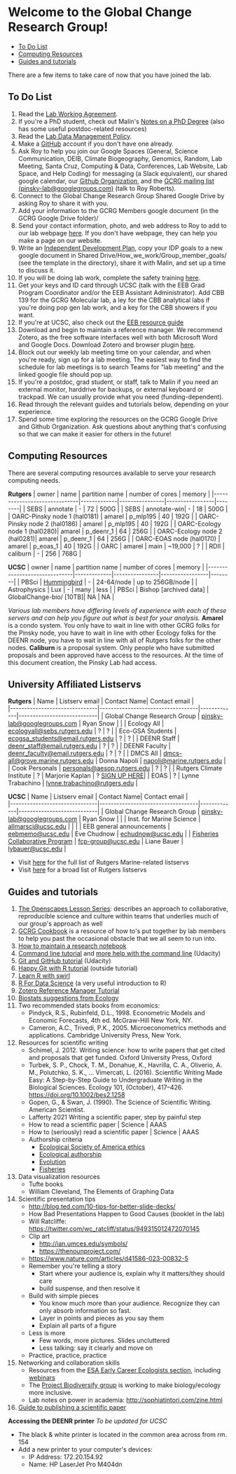 Welcome to the Global Change Research Group!
================

-   [To Do List](#to-do-list)
-   [Computing Resources](#computing-resources)
-   [Guides and tutorials](#guides-and-tutorials)

There are a few items to take care of now that you have joined the lab.

To Do List
----------

1.  Read the [Lab Working Agreement](https://github.com/pinskylab/how_we_work/blob/master/working_agreement.md).
2.  If you're a PhD student, check out Malin's [Notes on a PhD Degree](phd_guide.md) (also has some useful postdoc-related resources)
1.  Read the [Lab Data Management Policy](https://github.com/pinskylab/policies/blob/master/data-management.md).
1.  Make a [GitHub](https://github.com/) account if you don't have one already.
1.  Ask Roy to help you join our Google Spaces (General, Science Communication, DEIB, Climate Biogeography, Genomics, Random, Lab Meeting, Santa Cruz, Computing & Data, Conferences, Lab Website, Lab Space, and Help Coding) for messaging (a Slack equivalent), our shared google calendar, our [Github Organization](https://github.com/pinskylab), and the [GCRG mailing list (pinsky-lab@googlegroups.com)](https://groups.google.com/forum/#!forum/pinsky-lab) (talk to Roy Roberts).
1.  Connect to the Global Change Research Group Shared Google Drive by asking Roy to share it with you.
1.  Add your information to the GCRG Members google document (in the GCRG Google Drive folder)/
1.  Send your contact information, photo, and web address to Roy to add to our lab webpage [here](https://globalchange.sites.ucsc.edu/people/). If you don't have  webpage, they can help you make a page on our website.
1.  Write an [Independent Development Plan](https://myidp.sciencecareers.org), copy your IDP goals to a new google document in Shared Drive/How_we_work/Group_member_goals/ (see the template in the directory), share it with Malin, and set up a time to discuss it.
1.  If you will be doing lab work, complete the safety training [here](https://sites.google.com/ucsc.edu/eeb/About-Coastal-Campus/environmental-health-safety).
1.  Get your keys and ID card through UCSC (talk with the EEB Grad Program Coordinator and/or the EEB Assistant Administrator). Add CBB 139 for the GCRG Molecular lab, a ley for the CBB analytical labs if you're doing pop gen lab work, and a key for the CBB showers if you want.
1.  If you're at UCSC, also check out the [EEB resource guide](https://sites.google.com/ucsc.edu/eeb/home)
1.  Download and begin to maintain a reference manager. We recommend Zotero, as the free software interfaces well with both Microsoft Word and Google Docs. Download Zotero and browser plugin [here](https://www.zotero.org/download/).  
1.  Block out our weekly lab meeting time on your calendar, and when you're ready, sign up for a lab meeting.  The easiest way to find the schedule for lab meetings is to search Teams for "lab meeting" and the linked google file should pop up.
2.  If you're a postdoc, grad student, or staff, talk to Malin if you need an external monitor, harddrive for backups, or external keyboard or trackpad. We can usually provide what you need (funding-dependent).
1.  Read through the relevant guides and tutorials below, depending on your experience.
1.  Spend some time exploring the resources on the GCRG Google Drive and Github Organization. Ask questions about anything that's confusing so that we can make it easier for others in the future!

Computing Resources
-------------------
There are several computing resources available to serve your research computing needs.

**Rutgers**
| owner                        | name        | partition name | number of cores | memory |
|------------------------------|-------------|----------------|-----------------|--------|
| SEBS                         | annotate    | -              | 72              | 500G   |
| SEBS                         | annotate-win| -              | 18              | 500G   |
| OARC-Pinsky node 1 (hal0181) | amarel      | p_mlp195       | 40              | 192G   |
| OARC-Pinsky node 2 (hal0186) | amarel      | p_mlp195       | 40              | 192G   |
| OARC-Ecology node 1 (hal0280)| amarel      | p_deenr_1      | 64              | 256G   |
| OARC-Ecology node 2 (hal0281)| amarel      | p_deenr_1      | 64              | 256G   |
| OARC-EOAS node (hal0170)     | amarel      | p_eoas_1       | 40              | 192G   |
| OARC                         | amarel      | main           | ~19,000         | ?      |
| RDII                         | caliburn    | -              | 256             | 768G   |

**UCSC**
| owner                        | name        | partition name | number of cores | memory |
|------------------------------|-------------|----------------|-----------------|--------|
| PBSci                         | [Hummingbird](https://hummingbird.ucsc.edu/)    | -              | 24-64/node              | up to 256GB/node   |
| Astrophysics | Lux | - | many | less |
| PBSci | Bishop [archived data] | GlobalChange-bio/ [10TB]| NA | NA |

*Various lab members have differing levels of experience with each of these servers and can help you figure out what is best for your analysis.*
**Amarel** is a condo system. You only have to wait in line with other GCRG folks for the Pinsky node, you have to wait in line with other Ecology folks for the DEENR node, you have to wait in line with all of Rutgers folks for the other nodes.
**Caliburn** is a proposal system. Only people who have submitted proposals and been approved have access to the resources. At the time of this document creation, the Pinsky Lab had access.

University Affiliated Listservs 
-------------------------------
**Rutgers**
| Name                          | Listserv email                    | Contact Name| Contact email              |       
|-------------------------------|-----------------------------------|-------------|----------------------------|
| Global Change Research Group  | pinsky-lab@googlegroups.com       | Ryan Snow  |   |
| Ecology All                   | ecologyall@sebs.rutgers.edu       | ? | ? |
| Eco-GSA Students              | ecogsa_students@email.rutgers.edu | ? | ? |
| DEENR Staff                   | deenr_staff@email.rutgers.edu     | ? | ? |
| DEENR Faculty                 | deenr_faculty@email.rutgers.edu   | ? | ? |
| DMCS All                      | dmcs-all@grove.marine.rutgers.edu | Donna Napoli | napoli@marine.rutgers.edu |
| Cook Personals                | personals@aesop.rutgers.edu       | ? | ? |
| Rutgers Climate Institute     |    ?                              | Marjorie Kaplan | ? [SIGN UP HERE](https://climatechange.rutgers.edu/keep-in-touch/mailing-list-social-media)|
| EOAS          | ?     | Lynne Trabachino | lynne.trabachino@rutgers.edu |

**UCSC**
| Name                          | Listserv email                    | Contact Name| Contact email              |       
|-------------------------------|-----------------------------------|-------------|----------------------------|
| Global Change Research Group  | pinsky-lab@googlegroups.com       | Ryan Snow  |   |
| Inst. for Marine Science | allmarsci@ucsc.edu | | |
| EEB general announcements | eebmemo@ucsc.edu | Eve Chudnow | echudnow@ucsc.edu |
| [Fisheries Collaborative Program](https://fisheries.ucsc.edu/) | fcp-group@ucsc.edu | Liane Bauer | lybauer@ucsc.edu |

- Visit [here](https://mailman.marine.rutgers.edu/mailman/listinfo) for the full list of Rutgers Marine-related listservs 
- Visit [here](https://email.rutgers.edu/mailman/listinfo/) for a broad list of Rutgers listservs


Guides and tutorials
--------------------

1.  [The Openscapes Lesson Series](https://openscapes.github.io/series/): describes an approach to collaborative, reproducible science and culture within teams that underlies much of our group's approach as well
2.  [GCRG Cookbook](https://github.com/pinskylab/pinskylab_methods/blob/master/cookbook.md) is a resource of how to's put together by lab members to help you past the occasional obstacle that we all seem to run into.
1.  [How to maintain a research notebook](https://github.com/pinskylab/pinskylab_methods/blob/master/labmgt/how_to_lab_notebook.md)
1.  [Command line tutorial](https://www.udacity.com/wiki/ud775/command-line-instructions) and [more help with the command line](https://classroom.udacity.com/courses/ud595/lessons/4597278561/concepts/46968695970923) (Udacity)
1.  [Git and GitHub tutorial](https://classroom.udacity.com/courses/ud775) (Udacity)
1.  [Happy Git with R tutorial](https://happygitwithr.com) (outside tutorial)  
1. [Learn R with swirl](https://www.google.com/url?sa=t&rct=j&q=&esrc=s&source=web&cd=1&cad=rja&uact=8&ved=2ahUKEwiy_cfso8HhAhXETN8KHWo_CncQFjAAegQIAhAB&url=http%3A%2F%2Fswirlstats.com%2F&usg=AOvVaw3d7sWweo5vI4J_7LZ2Dl0I)
1. [R For Data Science](https://r4ds.hadley.nz/) (a very useful introduction to R)
1. [Zotero Reference Manager Tutorial](https://www.youtube.com/watch?v=q6-YOPS1xY4)
2. [Biostats suggestions from Ecology](https://dynamicecology.wordpress.com/2021/07/28/stage-setting-readings-and-videos-to-kick-off-an-intro-biostats-course-here-are-mine-please-share-your-suggestions/)
3. Two recommended stats books from economics:
    - Pindyck, R.S., Rubinfeld, D.L., 1998. Econometric Models and Economic Forecasts, 4th ed. McGraw-Hill New York, NY.
    - Cameron, A.C., Trivedi, P.K., 2005. Microeconometrics methods and applications. Cambridge University Press, New York.
1. Resources for scientific writing
    - Schimel, J. 2012. Writing science: how to write papers that get cited and proposals that get funded. Oxford University Press, Oxford
    - Turbek, S. P., Chock, T. M., Donahue, K., Havrilla, C. A., Oliverio, A. M., Polutchko, S. K., … Vimercati, L. (2016). Scientific Writing Made Easy: A Step-by-Step Guide to Undergraduate Writing in the Biological Sciences. Ecology 101, (October), 417–426. https://doi.org/10.1002/bes2.1258
    - Gopen, G., & Swan, J. (1990). The Science of Scientific Writing. American Scientist.
    - Lafferty 2021 Writing a scientific paper, step by painful step
    - How to read a scientific paper | Science | AAAS
    - How to (seriously) read a scientific paper | Science | AAAS
    - Authorship criteria
    	- [Ecological Society of America ethics](https://www.esa.org/about/code-of-ethics/)
     	- [Ecological authorship](https://esajournals.onlinelibrary.wiley.com/doi/abs/10.1890/1540-9295%282006%294%5B435%3AAIEAAA%5D2.0.CO%3B2)
     	- [Evolution](https://onlinelibrary-wiley-com.proxy.libraries.rutgers.edu/page/journal/15585646/homepage/forauthors.html#authorship)
      	- [Fisheries](https://fisheries.org/books-journals/writing-tools/authorship-guidelines/)	
1. Data visualization resources
    - Tufte books
    - William Cleveland, The Elements of Graphing Data
1. Scientific presentation tips
   - http://blog.ted.com/10-tips-for-better-slide-decks/
   - How Bad Presentations Happen to Good Causes (booklet in the lab)
   - Will Ratcliffe: https://twitter.com/wc_ratcliff/status/949315012472070145
   - Clip art
   		- http://ian.umces.edu/symbols/
   		- https://thenounproject.com/
   - https://www.nature.com/articles/d41586-023-00832-5
   - Remember you're telling a story
   		- Start where your audience is, explain why it matters/they should care
   		- build suspense, and then resolve it
   - Build with simple pieces
   		- You know much more than your audience. Recognize they can only absorb information so fast.
   		- Layer in points and pieces as you say them
   		- Explain all parts of a figure
   - Less is more
   		- Few words, more pictures. Slides uncluttered
   		- Less talking: say it clearly and move on
   - Practice, practice, practice 
3. Networking and collaboration skills
   - Resources from the [ESA Early Career Ecologists section](http://esa.org/earlycareer/resources/), including [webinars](https://vimeo.com/esaearlycareerecologist)
   - The [Project Biodiversify group](https://projectbiodiversify.org/) is working to make biology/ecology more inclusive.
   - Lab notes on power in academia: http://sophiatintori.com/zine.html
1. [Guide to publishing a scientific paper](https://docs.google.com/document/d/13vteuDK5kebjaW6GBUpV5ja0cuZhxStb83vnjjMq-Rg/edit?usp=sharing)


<!--1.  [Collaborative Writing Guide]()-->
<!--1.  [Time Management Guide]()-->

**Accessing the DEENR printer**
*To be updated for UCSC*
- The black & white printer is located in the common area across from rm. 154
- Add a new printer to your computer's devices:
   -  IP Address: 172.20.154.92
   -  Name: HP LaserJet Pro M404dn
